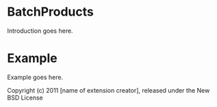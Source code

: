 BatchProducts
=============

Introduction goes here.


Example
=======

Example goes here.


Copyright (c) 2011 [name of extension creator], released under the New BSD License
